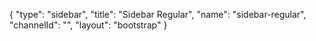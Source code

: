 {
    "type": "sidebar",
    "title": "Sidebar Regular",
    "name": "sidebar-regular",
    "channelId": "",
    "layout": "bootstrap"
}